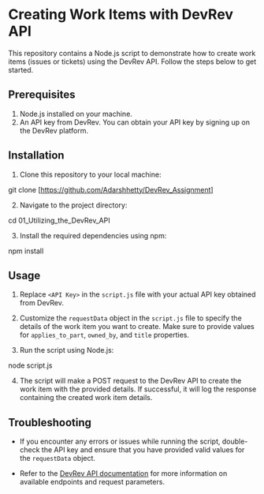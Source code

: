 # Creating Work Items with DevRev API

This repository contains a Node.js script to demonstrate how to create work items (issues or tickets) using the DevRev API. Follow the steps below to get started.

## Prerequisites

1. Node.js installed on your machine.
2. An API key from DevRev. You can obtain your API key by signing up on the DevRev platform.

## Installation

1. Clone this repository to your local machine:

git clone [https://github.com/Adarshhetty/DevRev_Assignment]

2. Navigate to the project directory:

cd 01_Utilizing_the_DevRev_API

3. Install the required dependencies using npm:

npm install


## Usage

1. Replace `<API Key>` in the `script.js` file with your actual API key obtained from DevRev.

2. Customize the `requestData` object in the `script.js` file to specify the details of the work item you want to create. Make sure to provide values for `applies_to_part`, `owned_by`, and `title` properties.

3. Run the script using Node.js:

node script.js


4. The script will make a POST request to the DevRev API to create the work item with the provided details. If successful, it will log the response containing the created work item details.

## Troubleshooting

- If you encounter any errors or issues while running the script, double-check the API key and ensure that you have provided valid values for the `requestData` object.

- Refer to the [DevRev API documentation](https://devrev.ai/docs/api/) for more information on available endpoints and request parameters.


